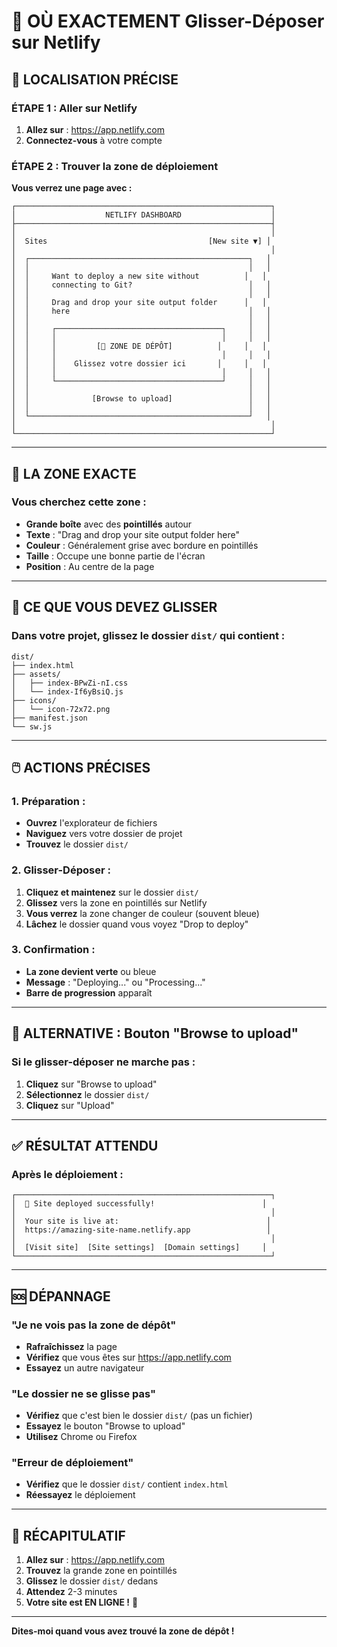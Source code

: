 # 🎯 OÙ EXACTEMENT Glisser-Déposer sur Netlify

## 📍 LOCALISATION PRÉCISE

### ÉTAPE 1 : Aller sur Netlify
1. **Allez sur** : https://app.netlify.com
2. **Connectez-vous** à votre compte

### ÉTAPE 2 : Trouver la zone de déploiement

**Vous verrez une page avec :**

```
┌─────────────────────────────────────────────────────────┐
│                    NETLIFY DASHBOARD                    │
├─────────────────────────────────────────────────────────┤
│                                                         │
│  Sites                                    [New site ▼] │
│                                                         │
│  ┌─────────────────────────────────────────────────┐   │
│  │                                                 │   │
│  │     Want to deploy a new site without          │   │
│  │     connecting to Git?                          │   │
│  │                                                 │   │
│  │     Drag and drop your site output folder      │   │
│  │     here                                        │   │
│  │                                                 │   │
│  │     ┌─────────────────────────────────────┐     │   │
│  │     │                                     │     │   │
│  │     │         [📁 ZONE DE DÉPÔT]          │     │   │
│  │     │                                     │     │   │
│  │     │    Glissez votre dossier ici       │     │   │
│  │     │                                     │     │   │
│  │     └─────────────────────────────────────┘     │   │
│  │                                                 │   │
│  │              [Browse to upload]                 │   │
│  │                                                 │   │
│  └─────────────────────────────────────────────────┘   │
│                                                         │
└─────────────────────────────────────────────────────────┘
```

---

## 🎯 LA ZONE EXACTE

### Vous cherchez cette zone :
- **Grande boîte** avec des **pointillés** autour
- **Texte** : "Drag and drop your site output folder here"
- **Couleur** : Généralement grise avec bordure en pointillés
- **Taille** : Occupe une bonne partie de l'écran
- **Position** : Au centre de la page

---

## 📁 CE QUE VOUS DEVEZ GLISSER

### Dans votre projet, glissez le dossier `dist/` qui contient :
```
dist/
├── index.html
├── assets/
│   ├── index-BPwZi-nI.css
│   └── index-If6yBsiQ.js
├── icons/
│   └── icon-72x72.png
├── manifest.json
└── sw.js
```

---

## 🖱️ ACTIONS PRÉCISES

### 1. Préparation :
- **Ouvrez** l'explorateur de fichiers
- **Naviguez** vers votre dossier de projet
- **Trouvez** le dossier `dist/`

### 2. Glisser-Déposer :
1. **Cliquez et maintenez** sur le dossier `dist/`
2. **Glissez** vers la zone en pointillés sur Netlify
3. **Vous verrez** la zone changer de couleur (souvent bleue)
4. **Lâchez** le dossier quand vous voyez "Drop to deploy"

### 3. Confirmation :
- **La zone devient verte** ou bleue
- **Message** : "Deploying..." ou "Processing..."
- **Barre de progression** apparaît

---

## 🔄 ALTERNATIVE : Bouton "Browse to upload"

### Si le glisser-déposer ne marche pas :
1. **Cliquez** sur "Browse to upload"
2. **Sélectionnez** le dossier `dist/`
3. **Cliquez** sur "Upload"

---

## ✅ RÉSULTAT ATTENDU

### Après le déploiement :
```
┌─────────────────────────────────────────────────────────┐
│  🎉 Site deployed successfully!                        │
│                                                         │
│  Your site is live at:                                 │
│  https://amazing-site-name.netlify.app                 │
│                                                         │
│  [Visit site]  [Site settings]  [Domain settings]     │
└─────────────────────────────────────────────────────────┘
```

---

## 🆘 DÉPANNAGE

### "Je ne vois pas la zone de dépôt"
- **Rafraîchissez** la page
- **Vérifiez** que vous êtes sur https://app.netlify.com
- **Essayez** un autre navigateur

### "Le dossier ne se glisse pas"
- **Vérifiez** que c'est bien le dossier `dist/` (pas un fichier)
- **Essayez** le bouton "Browse to upload"
- **Utilisez** Chrome ou Firefox

### "Erreur de déploiement"
- **Vérifiez** que le dossier `dist/` contient `index.html`
- **Réessayez** le déploiement

---

## 🎯 RÉCAPITULATIF

1. **Allez sur** : https://app.netlify.com
2. **Trouvez** la grande zone en pointillés
3. **Glissez** le dossier `dist/` dedans
4. **Attendez** 2-3 minutes
5. **Votre site est EN LIGNE !** 🚀

---

**Dites-moi quand vous avez trouvé la zone de dépôt !**